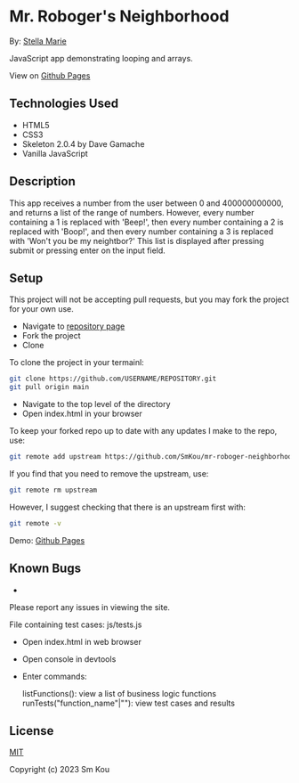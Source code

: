 # Mr. Roboger's Neighborhood

By: [Stella Marie](http://smkou.com)

JavaScript app demonstrating looping and arrays.

View on [Github Pages](https://smkou.github.io/mr-roboger-neighborhood/)

## Technologies Used

- HTML5
- CSS3
- Skeleton 2.0.4 by Dave Gamache
- Vanilla JavaScript

## Description

This app receives a number from the user between 0 and 400000000000, and returns a list of the range of numbers. However, every number containing a 1 is replaced with 'Beep!', then every number containing a 2 is replaced with 'Boop!', and then every number containing a 3 is replaced with 'Won't you be my neightbor?' This list is displayed after pressing submit or pressing enter on the input field.

## Setup

This project will not be accepting pull requests, but you may fork the project for your own use.

- Navigate to [repository page](https://github.com/SmKou/mr-roboger-neighborhood)
- Fork the project
- Clone 

To clone the project in your termainl:

```bash
git clone https://github.com/USERNAME/REPOSITORY.git
git pull origin main
```

- Navigate to the top level of the directory
- Open index.html in your browser

To keep your forked repo up to date with any updates I make to the repo, use: 

```bash
git remote add upstream https://github.com/SmKou/mr-roboger-neighborhood.git
```

If you find that you need to remove the upstream, use:

```bash
git remote rm upstream
```

However, I suggest checking that there is an upstream first with:

```bash
git remote -v
```

Demo: [Github Pages](https://smkou.github.io/mr-roboger-neighborhood/)

## Known Bugs

- 

Please report any issues in viewing the site.

File containing test cases: js/tests.js
- Open index.html in web browser
- Open console in devtools
- Enter commands:

    listFunctions(): view a list of business logic functions
    runTests("function_name"|""): view test cases and results

## License

[MIT](https://choosealicense.com/licenses/mit/)

Copyright (c) 2023 Sm Kou